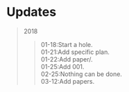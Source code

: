 # Updates

>2018
>>01-18:Start a hole.<br>
>>01-21:Add specific plan.<br>
>>01-22:Add paper/.<br>
>>01-25:Add 001.<br>
>>02-25:Nothing can be done.<br>
>>03-12:Add papers.<br>


